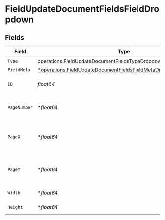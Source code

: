 # FieldUpdateDocumentFieldsFieldDropdown


## Fields

| Field                                                                                                                                                 | Type                                                                                                                                                  | Required                                                                                                                                              | Description                                                                                                                                           |
| ----------------------------------------------------------------------------------------------------------------------------------------------------- | ----------------------------------------------------------------------------------------------------------------------------------------------------- | ----------------------------------------------------------------------------------------------------------------------------------------------------- | ----------------------------------------------------------------------------------------------------------------------------------------------------- |
| `Type`                                                                                                                                                | [operations.FieldUpdateDocumentFieldsTypeDropdownRequestBody1](../../models/operations/fieldupdatedocumentfieldstypedropdownrequestbody1.md)          | :heavy_check_mark:                                                                                                                                    | N/A                                                                                                                                                   |
| `FieldMeta`                                                                                                                                           | [*operations.FieldUpdateDocumentFieldsFieldMetaDropdownRequestBody](../../models/operations/fieldupdatedocumentfieldsfieldmetadropdownrequestbody.md) | :heavy_minus_sign:                                                                                                                                    | N/A                                                                                                                                                   |
| `ID`                                                                                                                                                  | *float64*                                                                                                                                             | :heavy_check_mark:                                                                                                                                    | The ID of the field to update.                                                                                                                        |
| `PageNumber`                                                                                                                                          | **float64*                                                                                                                                            | :heavy_minus_sign:                                                                                                                                    | The page number the field will be on.                                                                                                                 |
| `PageX`                                                                                                                                               | **float64*                                                                                                                                            | :heavy_minus_sign:                                                                                                                                    | The X coordinate of where the field will be placed.                                                                                                   |
| `PageY`                                                                                                                                               | **float64*                                                                                                                                            | :heavy_minus_sign:                                                                                                                                    | The Y coordinate of where the field will be placed.                                                                                                   |
| `Width`                                                                                                                                               | **float64*                                                                                                                                            | :heavy_minus_sign:                                                                                                                                    | The width of the field.                                                                                                                               |
| `Height`                                                                                                                                              | **float64*                                                                                                                                            | :heavy_minus_sign:                                                                                                                                    | The height of the field.                                                                                                                              |
